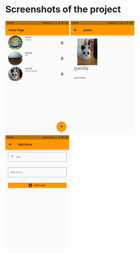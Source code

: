<!DOCTYPE html>
<head>
<body>

</body>
<div>
<h1>Screenshots of the project</h1>
<img src="screenshots/listview.png" width="200px"/>
<img src="screenshots/detailview.png" width="200px"/>
<img src="screenshots/add.png" width="200px"/>


</head>

